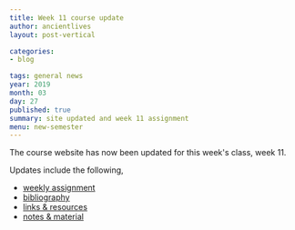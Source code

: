 ```yaml
---
title: Week 11 course update
author: ancientlives
layout: post-vertical

categories:
- blog

tags: general news
year: 2019
month: 03
day: 27
published: true
summary: site updated and week 11 assignment
menu: new-semester
---
```


The course website has now been updated for this week's class, week 11.

Updates include the following,

* [weekly assignment](/weekly_assignment)
* [bibliography](/bibliography)
* [links & resources](/links)
* [notes & material](/notes)
